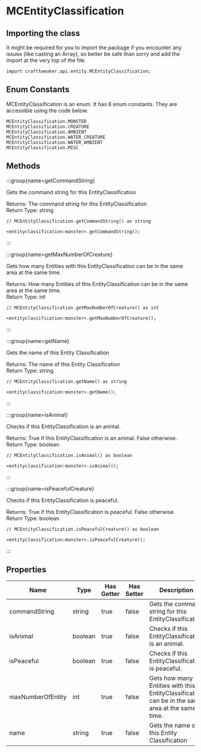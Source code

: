 # MCEntityClassification



## Importing the class

It might be required for you to import the package if you encounter any issues (like casting an Array), so better be safe than sorry and add the import at the very top of the file.
```zenscript
import crafttweaker.api.entity.MCEntityClassification;
```


## Enum Constants

MCEntityClassification is an enum. It has 6 enum constants. They are accessible using the code below.

```zenscript
MCEntityClassification.MONSTER
MCEntityClassification.CREATURE
MCEntityClassification.AMBIENT
MCEntityClassification.WATER_CREATURE
MCEntityClassification.WATER_AMBIENT
MCEntityClassification.MISC
```
## Methods

:::group{name=getCommandString}

Gets the command string for this EntityClassification

Returns: The command string for this EntityClassification  
Return Type: string

```zenscript
// MCEntityClassification.getCommandString() as string

<entityclassification:monster>.getCommandString();
```

:::

:::group{name=getMaxNumberOfCreature}

Gets how many Entities with this EntityClassification can be in the same area at the same time.

Returns: How many Entities of this EntityClassification can be in the same area at the same time.  
Return Type: int

```zenscript
// MCEntityClassification.getMaxNumberOfCreature() as int

<entityclassification:monster>.getMaxNumberOfCreature();
```

:::

:::group{name=getName}

Gets the name of this Entity Classification

Returns: The name of this Entity Classification  
Return Type: string

```zenscript
// MCEntityClassification.getName() as string

<entityclassification:monster>.getName();
```

:::

:::group{name=isAnimal}

Checks if this EntityClassification is an animal.

Returns: True if this EntityClassification is an animal. False otherwise.  
Return Type: boolean

```zenscript
// MCEntityClassification.isAnimal() as boolean

<entityclassification:monster>.isAnimal();
```

:::

:::group{name=isPeacefulCreature}

Checks if this EntityClassification is peaceful.

Returns: True if this EntityClassification is peaceful. False otherwise.  
Return Type: boolean

```zenscript
// MCEntityClassification.isPeacefulCreature() as boolean

<entityclassification:monster>.isPeacefulCreature();
```

:::


## Properties

| Name              | Type    | Has Getter | Has Setter | Description                                                                                     |
| ----------------- | ------- | ---------- | ---------- | ----------------------------------------------------------------------------------------------- |
| commandString     | string  | true       | false      | Gets the command string for this EntityClassification                                           |
| isAnimal          | boolean | true       | false      | Checks if this EntityClassification is an animal.                                               |
| isPeaceful        | boolean | true       | false      | Checks if this EntityClassification is peaceful.                                                |
| maxNumberOfEntity | int     | true       | false      | Gets how many Entities with this EntityClassification can be in the same area at the same time. |
| name              | string  | true       | false      | Gets the name of this Entity Classification                                                     |

